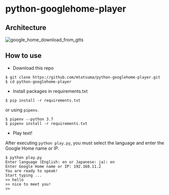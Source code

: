 # python-googlehome-player

## Architecture

![google_home_download_from_gtts](https://user-images.githubusercontent.com/48573325/73458557-d4b69380-43b8-11ea-8d61-08ad879c9de8.jpg)

## How to use

* Download this repo

```
$ git clone https://github.com/mtatsuma/python-googlehome-player.git
$ cd python-googlehome-player
```

* Install packages in requirements.txt

```
$ pip install -r requirements.txt
```

or using `pipenv`.

```
$ pipenv --python 3.7
$ pipenv install -r requirements.txt
```

* Play text!

After executing `python play.py`, you must select the language and
enter the Google Home name or IP.

```
$ python play.py 
Enter language (English: en or Japanese: ja): en
Enter Google Home name or IP: 192.168.11.2
You are ready to speak!
Start typing ...
>> hello
>> nice to meet you!
>>
```
